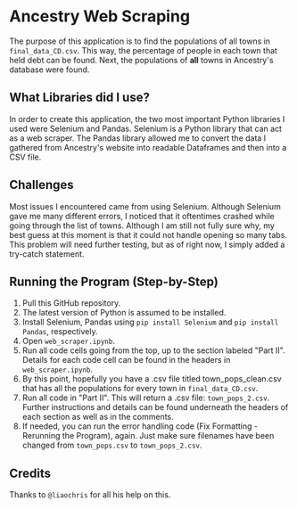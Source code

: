 # Ancestry Web Scraping

The purpose of this application is to find the populations of all towns in ```final_data_CD.csv```. This way, the percentage of people in each town that held debt can be found. Next, the populations of **all** towns in Ancestry's database were found. 

## What Libraries did I use?
In order to create this application, the two most important Python libraries I used were Selenium and Pandas. Selenium is a Python library that can act as a web scraper. The Pandas library allowed me to convert the data I gathered from Ancestry's website into readable Dataframes and then into a CSV file. 

## Challenges 
Most issues I encountered came from using Selenium. Although Selenium gave me many different errors, I noticed that it oftentimes crashed while going through the list of towns. Although I am still not fully sure why, my best guess at this moment is that it could not handle opening so many tabs. This problem will need further testing, but as of right now, I simply added a try-catch statement. 

## Running the Program (Step-by-Step)

1. Pull this GitHub repository. 
2. The latest version of Python is assumed to be installed. 
3. Install Selenium, Pandas using ```pip install Selenium``` and ```pip install Pandas```, respectively. 
4. Open ```web_scraper.ipynb```.
5. Run all code cells going from the top, up to the section labeled "Part II". Details for each code cell can be found in the headers in ```web_scraper.ipynb```. 
6. By this point, hopefully you have a .csv file titled town_pops_clean.csv that has all the populations for every town in ```final_data_CD.csv```. 
7. Run all code in "Part II". This will return a .csv file: ```town_pops_2.csv```. Further instructions and details can be found underneath the headers of each section as well as in the comments. 
8. If needed, you can run the error handling code (Fix Formatting - Rerunning the Program), again. Just make sure filenames have been changed from ```town_pops.csv``` to ```town_pops_2.csv```. 

## Credits
Thanks to ```@liaochris``` for all his help on this. 


